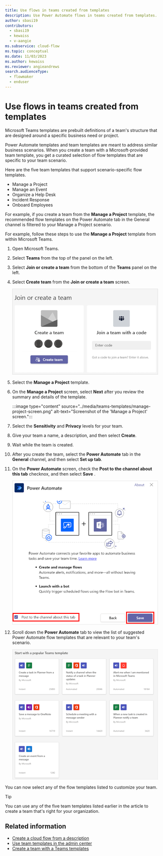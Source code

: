 ```yaml
---
title: Use flows in teams created from templates
description: Use Power Automate flows in teams created from templates.
author: sbasi19
contributors:
  - sbasi19
  - kewaiss
  - v-aangie
ms.subservice: cloud-flow
ms.topic: conceptual
ms.date: 11/03/2023
ms.author: kewaiss
ms.reviewer: angieandrews
search.audienceType: 
  - flowmaker
  - enduser
---
```


# Use flows in teams created from templates

Microsoft Teams templates are prebuilt definitions of a team's structure that are designed around a specific business need or project.

Power Automate templates and team templates are meant to address similar business scenarios. When you create a team with a Microsoft-provided team template, you get a curated selection of flow templates that are specific to your team scenario.

Here are the five team templates that support scenario-specific flow templates.

- Manage a Project
- Manage an Event
- Organize a Help Desk
- Incident Response
- Onboard Employees

For example, if you create a team from the **Manage a Project** template, the recommended flow templates on the Power Automate tab in the General channel is filtered to your Manage a Project scenario.

For example, follow these steps to use the **Manage a Project** template from within Microsoft Teams.

1. Open Microsoft Teams.
1. Select **Teams** from the top of the panel on the left.
1. Select **Join or create a team** from the bottom of the **Teams** panel on the left.
1. Select **Create team** from the **Join or create a team** screen.

   ![Create team button](../media/teams-templates/create-team.png)

1. Select the **Manage a Project** template.

1. On the **Manage a Project** screen, select **Next** after you review the summary and details of the template.

    :::image type="content" source="../media/teams-templates/manage-project-screen.png" alt-text="Screenshot of the 'Manage a Project' screen.":::

1. Select the **Sensitivity** and **Privacy** levels for your team.
  
1. Give your team a name, a description, and then select **Create**.

1. Wait while the team is created.

1. After you create the team, select the **Power Automate** tab in the **General** channel, and then select **Set up tab**.

1. On the **Power Automate** screen, check the **Post to the channel about this tab** checknox, and then select **Save** .

   ![Select the option to post to the channel](../media/teams-templates/post-to-channel.png)

1. Scroll down the **Power Automate** tab to view the list of suggested Power Automate flow templates that are relevant to your team's scenario.

   ![List of templates](../media/teams-templates/power-automate-teams-templates.png)

You can now select any of the flow templates listed to customize your team.

> [!TIP]
> You can use any of the five team templates listed earlier in the article to create a team that's right for your organization.

## Related information

- [Create a cloud flow from a description](../create-cloud-flow-from-description.md#use-natural-language-to-flow-in-teams)
- [Use team templates in the admin center](/MicrosoftTeams/get-started-with-teams-templates-in-the-admin-console)
- [Create a team with a Teams templates](https://support.microsoft.com/office/create-a-team-with-team-templates-702a2977-e662-4038-bef5-bdf8ee47b17b)
